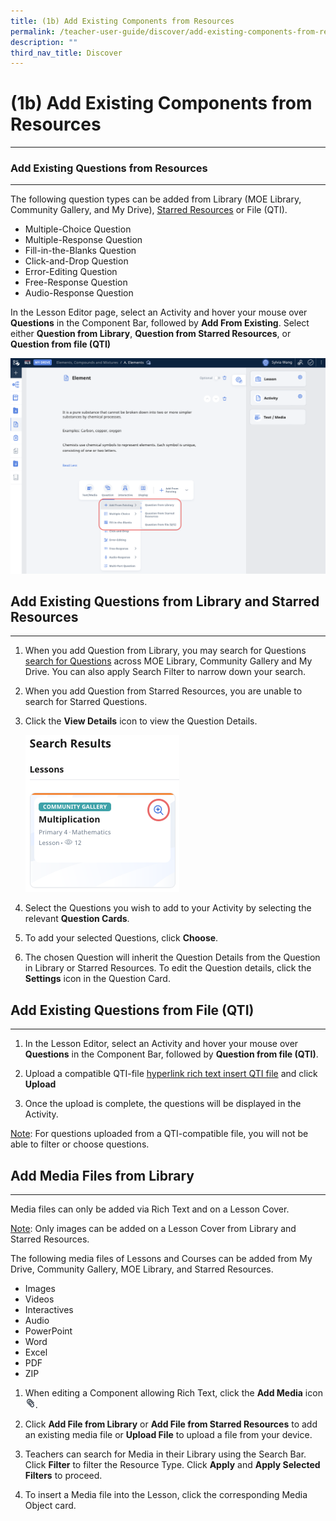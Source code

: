 ```yaml
---
title: (1b) Add Existing Components from Resources
permalink: /teacher-user-guide/discover/add-existing-components-from-resources/
description: ""
third_nav_title: Discover
---
```

<h1>(1b) Add Existing Components from Resources</h1>
<hr>

<h3>Add Existing Questions from Resources</h3>

<hr>

<p>The following question types can be added from&nbsp;Library (MOE Library, Community Gallery, and My Drive),&nbsp;<a target="_blank" href="/teacher-user-guide/organise/star-resources/">Starred Resources</a> or File (QTI).</p>

<ul>
  <li>Multiple-Choice Question</li>
  <li>Multiple-Response Question</li>
  <li>Fill-in-the-Blanks Question</li>
  <li>Click-and-Drop Question</li>
  <li>Error-Editing Question</li>
  <li>Free-Response Question</li>
  <li>Audio-Response Question</li>
</ul>

<p>In the Lesson Editor page, select an Activity and hover your mouse over <strong>Questions</strong> in the Component Bar, followed by <strong>Add From Existing</strong>. Select either <strong>Question from Library</strong>, <strong>Question from Starred Resources</strong>, or <strong>Question from file (QTI)</strong></p>

<a target="_blank" href="/images/2Teacher/D-AddExistingComponent.png"><img alt="AddExistingComponent" src="/images/2Teacher/D-AddExistingComponent.png"></a>

<h2><strong>Add Existing Questions from Library and Starred Resources</strong></h2>

<hr>

<ol>
  <li>
    <p>When you add Question from Library, you may search for Questions 
<a target="_blank" href="/teacher-user-guide/discover/search-for-resources/">search for Questions</a>
across MOE Library, Community Gallery and My Drive. You can also apply Search Filter to narrow down your search.</p>
  </li>
  <li>
    <p>When you add Question from Starred Resources, you are unable to search for Starred Questions.</p>
  </li>
  <li>
    <p>Click the <strong>View Details</strong> icon to view the Question Details.</p>
		
<a target="_blank" href="/images/2Teacher/D-AddExistingLesson.png"><img alt="AddExistingLesson" src="/images/2Teacher/D-AddExistingLesson.png"></a>
		
  </li>
  <li>
    <p>Select the Questions you wish to add to your Activity by selecting the relevant <strong>Question Cards</strong>.</p>
  </li>
  <li>
    <p>To add your selected Questions, click <strong>Choose</strong>.</p>
  </li>
  <li>
    <p>The chosen Question will inherit the Question Details from the Question in Library or Starred Resources. To edit the Question details, click the <strong>Settings</strong> icon in the Question Card.</p>
  </li>
</ol>

<h2><strong>Add Existing Questions from File (QTI)</strong></h2>

<hr>

<ol>
  <li>
    <p>In the Lesson Editor, select an Activity and hover your mouse over <strong>Questions</strong> in the Component Bar, followed by <strong>Question from file (QTI)</strong>.</p>
  </li>
  <li>
    <p>Upload a compatible QTI-file <a href="rich text insert QTI file">hyperlink rich text insert QTI file</a> and click <strong>Upload</strong></p>
  </li>
  <li>
    <p>Once the upload is complete, the questions will be displayed in the Activity.</p>
  </li>
</ol>

<p><u>Note</u>: For questions uploaded from a QTI-compatible file, you will not be able to filter or choose questions.</p>

<h2><strong>Add Media Files from Library</strong></h2>

<hr>

<p>Media files can only be added via Rich Text and on a Lesson Cover.</p>

<p><u>Note</u>: Only images can be added on a Lesson Cover from Library and Starred Resources.</p>

<p>The following media files of Lessons and Courses can be added from My Drive,&nbsp;Community Gallery,&nbsp;MOE Library, and Starred Resources.</p>

<ul>
  <li>Images</li>
  <li>Videos</li>
  <li>Interactives</li>
  <li>Audio</li>
  <li>PowerPoint</li>
  <li>Word</li>
  <li>Excel</li>
  <li>PDF</li>
  <li>ZIP</li>
</ul>

<ol>
  <li>
    <p>When editing a Component allowing Rich Text, click the&nbsp;<strong>Add Media</strong>&nbsp;icon&nbsp;
	<img style="width:1rem; display: inline;" src="/images/Icons/PaperClip.svg">.	
  </p></li>
  <li>
    <p>Click&nbsp;<strong>Add File from Library</strong>&nbsp;or&nbsp;<strong>Add File from Starred Resources</strong>&nbsp;to add an existing media file or&nbsp;<strong>Upload File</strong>&nbsp;to upload a file from your device.</p>
  </li>
  <li>
    <p>Teachers can search for Media in their Library using the Search Bar. Click <strong>Filter</strong> to filter the Resource Type. Click <strong>Apply</strong> and <strong>Apply Selected Filters</strong> to proceed.</p>
  </li>
  <li>
    <p>To insert a Media file into the Lesson, click the corresponding&nbsp;Media Object card.</p>
  </li>
</ol>